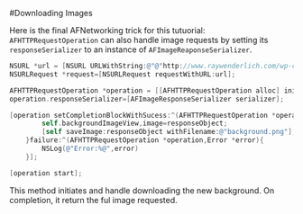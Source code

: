 #Downloading Images

Here is the final AFNetworking trick for this tutuorial: `AFHTTPRequestOperation` can also handle image requests by setting its `responseSerializer` to an instance of `AFImageReaponseSerializer`.

```Objective-C
NSURL *url = [NSURL URLWithString:@"@"http://www.raywenderlich.com/wp-content/uploads/2014/01/sunny-background.png"];
NSURLRequest *request=[NSURLRequest requestWithURL:url];

AFHTTPRequestOperation *operation = [[AFHTTPRequestOperation alloc] initWithRequest:request];
operation.responseSerializer=[AFImageResponseSerializer serializer];

[operation setCompletionBlockWithSucess:^(AFHTTPRequestOperation *operation,id responseObject){
		self.backgroundImageView,image=responseObject;
		[self saveImage:responseObject withFilename:@"background.png"];
	}failure:^(AFHTTPRequestOperation *operation,Error *error){
		NSLog(@"Error:%@",error)
	}];

[operation start];
``` 
This method initiates and handle downloading the new background. On completion, it return the ful image requested.
